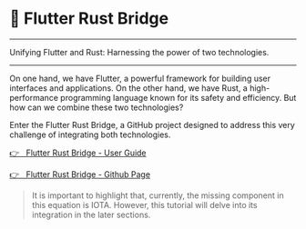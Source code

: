 # 🌁 Flutter Rust Bridge

---

Unifying Flutter and Rust: Harnessing the power of two technologies.

---

On one hand, we have Flutter, a powerful framework for building user interfaces and applications. On the other hand, we have Rust, a high-performance programming language known for its safety and efficiency. But how can we combine these two technologies?

Enter the Flutter Rust Bridge, a GitHub project designed to address this very challenge of integrating both technologies.

<a href="https://cjycode.com/flutter_rust_bridge" target="_blank">👉 &nbsp; Flutter Rust Bridge - User Guide</a>

<a href="https://github.com/fzyzcjy/flutter_rust_bridge" target="_blank">👉 &nbsp; Flutter Rust Bridge - Github Page</a>

> It is important to highlight that, currently, the missing component in this equation is IOTA. However, this tutorial will delve into its integration in the later sections.
